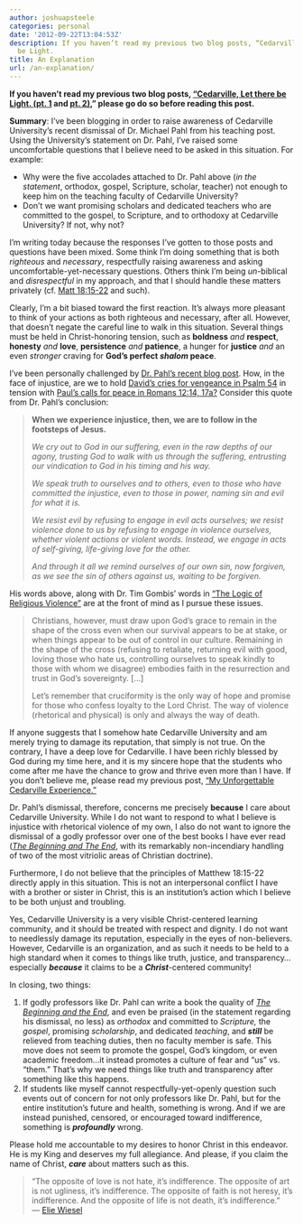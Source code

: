 ```yaml
---
author: joshuapsteele
categories: personal
date: '2012-09-22T13:04:53Z'
description: If you haven’t read my previous two blog posts, “Cedarville, Let there
  be Light.
title: An Explanation
url: /an-explanation/
---
```


**If you haven’t read my previous two blog posts, [“Cedarville, Let there be Light. (pt. 1](http://windowinthesky.wordpress.com/2012/09/20/cedarville-let-there-be-light-pt-1/ "Cedarville, Let there be Light. (pt. 1)") and [pt. 2)](http://windowinthesky.wordpress.com/2012/09/21/cedarville-let-there-be-light-pt-2/ "Cedarville, Let there be Light. (pt. 2)"),” please go do so before reading this post.**

**Summary**: I’ve been blogging in order to raise awareness of Cedarville University’s recent dismissal of Dr. Michael Pahl from his teaching post. Using the University’s statement on Dr. Pahl, I’ve raised some uncomfortable questions that I believe need to be asked in this situation. For example:

- Why were the five accolades attached to Dr. Pahl above (*in the statement*, orthodox, gospel, Scripture, scholar, teacher) not enough to keep him on the teaching faculty of Cedarville University?
- Don’t we want promising scholars and dedicated teachers who are committed to the gospel, to Scripture, and to orthodoxy at Cedarville University? If not, why not?

I’m writing today because the responses I’ve gotten to those posts and questions have been mixed. Some think I’m doing something that is both *righteous* and *necessary*, respectfully raising awareness and asking uncomfortable-yet-necessary questions. Others think I’m being *un*-biblical and *disrespectful* in my approach, and that I should handle these matters privately (cf. [Matt 18:15-22](https://net.bible.org/#!l/bible%3AMatthew%2018%3A15-net_strongs__notes%3AMatthew%2018) and such).

Clearly, I’m a bit biased toward the first reaction. It’s always more pleasant to think of your actions as both righteous and necessary, after all. However, that doesn’t negate the careful line to walk in this situation. Several things must be held in Christ-honoring tension, such as **boldness** *and* **respect**, **honesty** *and* **love**, **persistence** *and* **patience**, a hunger for **justice** *and* an even *stronger* craving for **God’s perfect *shalom* peace**.

I’ve been personally challenged by [Dr. Pahl’s recent blog post](http://rustlingsinthegrass.blogspot.com/2012/09/friday-reflectionary-psalm-54.html?spref=tw). How, in the face of injustice, are we to hold [David’s cries for vengeance in Psalm 54](https://net.bible.org/#!l/bible%3APsalms%2054%3A0-net_strongs__search%3APsalm%2054) in tension with [Paul’s calls for peace in Romans 12:14, 17a?](https://net.bible.org/#!l/bible%3ARomans%2012%3A9-net_strongs__search%3ARomans%2012%3A9) Consider this quote from Dr. Pahl’s conclusion:

> **When we experience injustice, then, we are to follow in the footsteps of Jesus.**
> 
> *We cry out to God in our suffering, even in the raw depths of our agony, trusting God to walk with us through the suffering, entrusting our vindication to God in his timing and his way.*
> 
> *We speak truth to ourselves and to others, even to those who have committed the injustice, even to those in power, naming sin and evil for what it is.*
> 
> *We resist evil by refusing to engage in evil acts ourselves; we resist violence done to us by refusing to engage in violence ourselves, whether violent actions or violent words. Instead, we engage in acts of self-giving, life-giving love for the other.*
> 
> *And through it all we remind ourselves of our own sin, now forgiven, as we see the sin of others against us, waiting to be forgiven.*

His words above, along with Dr. Tim Gombis’ words in [“The Logic of Religious Violence”](http://timgombis.com/2012/09/18/the-logic-of-religious-violence/) are at the front of mind as I pursue these issues.

> Christians, however, must draw upon God’s grace to remain in the shape of the cross even when our survival appears to be at stake, or when things appear to be out of control in our culture. Remaining in the shape of the cross (refusing to retaliate, returning evil with good, loving those who hate us, controlling ourselves to speak kindly to those with whom we disagree) embodies faith in the resurrection and trust in God’s sovereignty. \[…\]
> 
> Let’s remember that cruciformity is the only way of hope and promise for those who confess loyalty to the Lord Christ. The way of violence (rhetorical and physical) is only and always the way of death.

If anyone suggests that I somehow hate Cedarville University and am merely trying to damage its reputation, that simply is not true. On the contrary, I have a deep love for Cedarville. I have been richly blessed by God during my time here, and it is my sincere hope that the students who come after me have the chance to grow and thrive even more than I have. If you don’t believe me, please read my previous post, [“My Unforgettable Cedarville Experience.”](http://windowinthesky.wordpress.com/2012/09/12/my-unforgettable-cedarville-experience/ "My Unforgettable Cedarville Experience")

Dr. Pahl’s dismissal, therefore, concerns me precisely **because** I care about Cedarville University. While I do not want to respond to what I believe is injustice with rhetorical violence of my own, I also do not want to ignore the dismissal of a godly professor over one of the best books I have ever read ([*The Beginning and The End*](http://www.amazon.com/The-Beginning-End-Rereading-Revelations/dp/1608999270), with its remarkably non-incendiary handling of two of the most vitriolic areas of Christian doctrine).

Furthermore, I do not believe that the principles of Matthew 18:15-22 directly apply in this situation. This is not an interpersonal conflict I have with a brother or sister in Christ, this is an institution’s action which I believe to be both unjust and troubling.

Yes, Cedarville University is a very visible Christ-centered learning community, and it should be treated with respect and dignity. I do not want to needlessly damage its reputation, especially in the eyes of non-believers. However, Cedarville is an organization, and as such it needs to be held to a high standard when it comes to things like truth, justice, and transparency…especially ***because*** it claims to be a ***Christ***-centered community!

In closing, two things:

1. If godly professors like Dr. Pahl can write a book the quality of [*The Beginning and the End*](http://www.amazon.com/The-Beginning-End-Rereading-Revelations/dp/1608999270), and even be praised (in the statement regarding his dismissal, no less) as *orthodox* and committed to *Scripture,* the *gospel*, promising *scholarship*, and dedicated *teaching*, and ***still*** be relieved from teaching duties, then no faculty member is safe. This move does not seem to promote the gospel, God’s kingdom, or even academic freedom…it instead promotes a culture of fear and “us” vs. “them.” That’s why we need things like truth and transparency after something like this happens.
2. If students like myself cannot respectfully-yet-openly question such events out of concern for not only professors like Dr. Pahl, but for the entire institution’s future and health, something is wrong. And if we are instead punished, censored, or encouraged toward indifference, something is ***profoundly*** wrong.

Please hold me accountable to my desires to honor Christ in this endeavor. He is my King and deserves my full allegiance. And please, if you claim the name of Christ, ***care*** about matters such as this.

> “The opposite of love is not hate, it’s indifference. The opposite of art is not ugliness, it’s indifference. The opposite of faith is not heresy, it’s indifference. And the opposite of life is not death, it’s indifference.”  
> ― [Elie Wiesel](http://www.goodreads.com/author/show/1049.Elie_Wiesel)